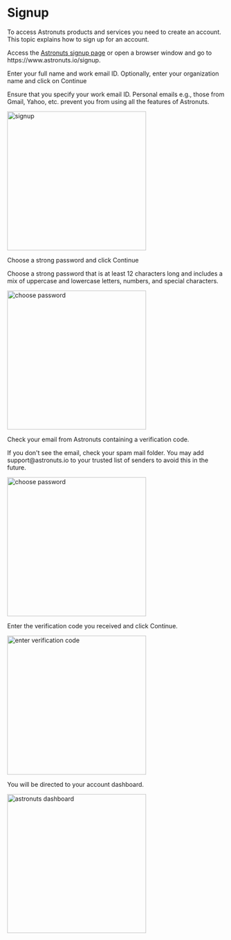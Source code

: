 # Signup

To access Astronuts products and services you need to create an account.
This topic explains how to sign up for an account.

<procedure title="Create an account" id="create-an-account">
    <step>
        <p>Access the <a href="https://www.astronuts.io/signup">Astronuts signup page</a> or open a browser window and go to https://www.astronuts.io/signup.</p>
    </step>
    <step>
        <p>Enter your full name and work email ID. Optionally, enter your organization name and click on <shortcut>Continue</shortcut> </p>
        <note>
            <p>
                Ensure that you specify your work email ID.
Personal emails e.g., those from Gmail, Yahoo, etc. prevent you from using all the features of Astronuts.
            </p>
        </note>
        <img src="signup.png" alt="signup" border-effect="line" width="321" thumbnail="false"/>
    </step>
    <step>
        <p>Choose a strong password and click <shortcut>Continue</shortcut> </p>
        <tip>
            <p>
                Choose a strong password that is at least 12 characters long
and includes a mix of uppercase and lowercase letters,
numbers, and special characters.
            </p>
        </tip>
        <img src="choose-password.png" alt="choose password" border-effect="line" width="321" thumbnail="false"/>
    </step>
    <step>
        <p>Check your email from Astronuts containing a verification code. </p>
        <tip>
            <p>
                If you don't see the email, check your spam mail folder.
You may add support@astronuts.io to your trusted list of senders to avoid this in the future.
            </p>
        </tip>
        <img src="verification-code.png" alt="choose password" border-effect="line" width="321" thumbnail="false"/>
    </step>
    <step>
        <p>Enter the verification code you received and click <shortcut>Continue</shortcut>. </p>
        <img src="otp-entry.png" alt="enter verification code" border-effect="line" width="321" thumbnail="false"/>
    </step>
    <step>
        <p>You will be directed to your account dashboard.</p>
        <img src="account-dashboard.png" alt="astronuts dashboard" border-effect="line" width="321" thumbnail="true"/>
    </step>
</procedure>